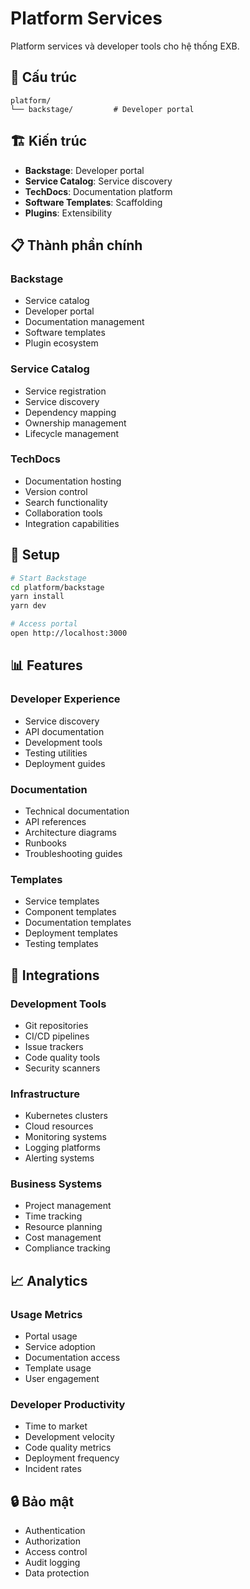 # Platform Services

Platform services và developer tools cho hệ thống EXB.

## 📁 Cấu trúc

```
platform/
└── backstage/         # Developer portal
```

## 🏗️ Kiến trúc

- **Backstage**: Developer portal
- **Service Catalog**: Service discovery
- **TechDocs**: Documentation platform
- **Software Templates**: Scaffolding
- **Plugins**: Extensibility

## 📋 Thành phần chính

### Backstage
- Service catalog
- Developer portal
- Documentation management
- Software templates
- Plugin ecosystem

### Service Catalog
- Service registration
- Service discovery
- Dependency mapping
- Ownership management
- Lifecycle management

### TechDocs
- Documentation hosting
- Version control
- Search functionality
- Collaboration tools
- Integration capabilities

## 🚀 Setup

```bash
# Start Backstage
cd platform/backstage
yarn install
yarn dev

# Access portal
open http://localhost:3000
```

## 📊 Features

### Developer Experience
- Service discovery
- API documentation
- Development tools
- Testing utilities
- Deployment guides

### Documentation
- Technical documentation
- API references
- Architecture diagrams
- Runbooks
- Troubleshooting guides

### Templates
- Service templates
- Component templates
- Documentation templates
- Deployment templates
- Testing templates

## 🔗 Integrations

### Development Tools
- Git repositories
- CI/CD pipelines
- Issue trackers
- Code quality tools
- Security scanners

### Infrastructure
- Kubernetes clusters
- Cloud resources
- Monitoring systems
- Logging platforms
- Alerting systems

### Business Systems
- Project management
- Time tracking
- Resource planning
- Cost management
- Compliance tracking

## 📈 Analytics

### Usage Metrics
- Portal usage
- Service adoption
- Documentation access
- Template usage
- User engagement

### Developer Productivity
- Time to market
- Development velocity
- Code quality metrics
- Deployment frequency
- Incident rates

## 🔒 Bảo mật

- Authentication
- Authorization
- Access control
- Audit logging
- Data protection
